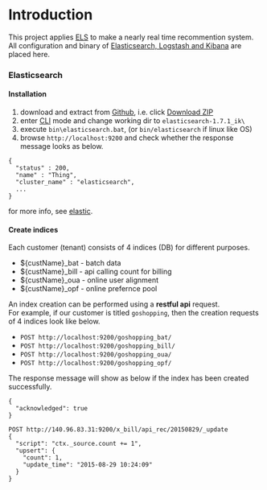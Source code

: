 # Introduction

This project applies [ELS](https://www.elastic.co/webinars/introduction-elk-stack) to make a nearly real time recommention system.   
All configuration and binary of [Elasticsearch, Logstash and Kibana](https://www.elastic.co/) are placed here.

### Elasticsearch
#### Installation
1. download and extract from [Github](https://github.com/VenRaaS/elk.git), i.e. click [Download ZIP](https://github.com/VenRaaS/elk/archive/master.zip)
2. enter [CLI](https://en.wikipedia.org/wiki/Command-line_interface) mode and change working dir to `elasticsearch-1.7.1_ik\`
2. execute `bin\elasticsearch.bat`, (or `bin/elasticsearch` if linux like OS)
3. browse `http://localhost:9200` and check whether the response message looks as below.  
```
{
  "status" : 200,
  "name" : "Thing",
  "cluster_name" : "elasticsearch",
  ...
}
```
for more info, see [elastic](https://www.elastic.co/guide/en/elasticsearch/reference/current/setup.html). 
   
#### Create indices
Each customer (tenant) consists of 4 indices (DB) for different purposes.
* ${custName}_bat - batch data
* ${custName}_bill - api calling count for billing
* ${custName}_oua - online user alignment
* ${custName}_opf - online prefernce pool

An index creation can be performed using a **restful api** request.  
For example, 
if our customer is titled `goshopping`, then the creation requests of 4 indices look like below.

* ```POST http://localhost:9200/goshopping_bat/``` 
* ```POST http://localhost:9200/goshopping_bill/``` 
* ```POST http://localhost:9200/goshopping_oua/``` 
* ```POST http://localhost:9200/goshopping_opf/``` 


The response message will show as below if the index has been created successfully.
```
{
  "acknowledged": true
}
```


```
POST http://140.96.83.31:9200/x_bill/api_rec/20150829/_update
{
  "script": "ctx._source.count += 1",
  "upsert": {
    "count": 1,
    "update_time": "2015-08-29 10:24:09"
  }
}
```

